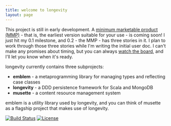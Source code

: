 ```yaml
---
title: welcome to longevity
layout: page
---
```


This project is still in early development. A [minimum marketable
product
(MMP)](http://www.romanpichler.com/blog/minimum-viable-product-and-minimal-marketable-product/)
\- that is, the earliest version suitable for your use - is coming soon! I just hit my 0.1 milestone,
and 0.2 - the MMP - has three stories in it. I plan to work through those three stories while I'm
writing the initial user doc. I can't make any promises about timing, but you can always [watch the board](https://www.pivotaltracker.com/n/projects/1231978), and I'll let you know when it's ready.

longevity currently contains three subprojects:

- **emblem** - a metaprogramming library for managing types and reflecting case classes
- **longevity** - a DDD persistence framework for Scala and MongoDB
- **musette** - a content resource management system

emblem is a utility library used by longevity, and you can think of
musette as a flagship project that makes use of longevity.

[![Build
Status](https://travis-ci.org/sullivan-/longevity.svg?branch=master)](https://travis-ci.org/sullivan-/longevity.svg)
[![License](http://img.shields.io/:license-Apache%202-brightgreen.svg)](http://www.apache.org/licenses/LICENSE-2.0.txt)
